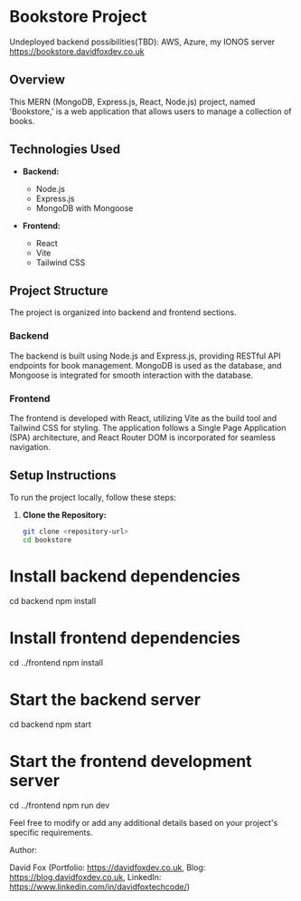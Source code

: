 # Bookstore Project

Undeployed backend possibilities(TBD): AWS, Azure, my IONOS server
https://bookstore.davidfoxdev.co.uk

## Overview
This MERN (MongoDB, Express.js, React, Node.js) project, named 'Bookstore,' is a web application that allows users to manage a collection of books.

## Technologies Used
- **Backend:**
  - Node.js
  - Express.js
  - MongoDB with Mongoose

- **Frontend:**
  - React
  - Vite
  - Tailwind CSS

## Project Structure
The project is organized into backend and frontend sections.

### Backend
The backend is built using Node.js and Express.js, providing RESTful API endpoints for book management. MongoDB is used as the database, and Mongoose is integrated for smooth interaction with the database.

### Frontend
The frontend is developed with React, utilizing Vite as the build tool and Tailwind CSS for styling. The application follows a Single Page Application (SPA) architecture, and React Router DOM is incorporated for seamless navigation.

## Setup Instructions
To run the project locally, follow these steps:

1. **Clone the Repository:**
   ```bash
   git clone <repository-url>
   cd bookstore


# Install backend dependencies
cd backend
npm install

# Install frontend dependencies
cd ../frontend
npm install


# Start the backend server
cd backend
npm start

# Start the frontend development server
cd ../frontend
npm run dev


Feel free to modify or add any additional details based on your project's specific requirements.

Author:

David Fox (Portfolio: https://davidfoxdev.co.uk, Blog: https://blog.davidfoxdev.co.uk, LinkedIn: https://www.linkedin.com/in/davidfoxtechcode/)
